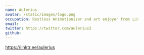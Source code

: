 ```yaml
---
name: Aulerius
avatar: /static/images/logo.png
occupation: Restless Animotionizer and art enjoyer from 🇱🇹
email: 
twitter: https://twitter.com/aulerius2
github: 
---
```


https://linktr.ee/aulerius
